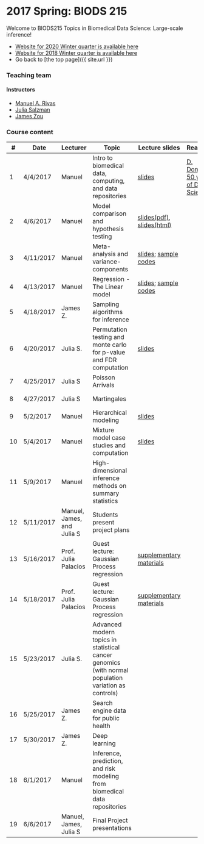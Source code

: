 # 2017 Spring: BIODS 215

Welcome to BIODS215 Topics in Biomedical Data Science: Large-scale inference!

- [Website for 2020 Winter quarter is available here](2020.md)
- [Website for 2018 Winter quarter is available here](2018.md)
- Go back to [the top page]({{ site.url }})

### Teaching team

#### Instructors

- [Manuel A. Rivas](<mailto:mrivas@stanford.edu>)
- [Julia Salzman](<mailto:horence@stanford.edu>)
- [James Zou](<mailto:jamesz@stanford.edu>)


### Course content

| #  | Date      | Lecturer                   | Topic                                                                                                | Lecture slides                                                                                                                                                                                                                                                                                                        | Readings                                                                                                                                     | Assignments                                                                                                                |
|----|-----------|----------------------------|------------------------------------------------------------------------------------------------------|-----------------------------------------------------------------------------------------------------------------------------------------------------------------------------------------------------------------------------------------------------------------------------------------------------------------------|----------------------------------------------------------------------------------------------------------------------------------------------|----------------------------------------------------------------------------------------------------------------------------|
| 1  | 4/4/2017  | Manuel                     | Intro to biomedical data, computing, and data repositories                                           | [slides](https://github.com/biods215/biods215.github.io/blob/master/lecture_material/Introduction/2017/Rivas_BIODS215_2017_Lecture1.pdf)                                                                                                                                                                              | [D. Donoho. 50 years of Data Science](https://github.com/biods215/biods215.github.io/blob/master/readings/50YearsDataScience_Donoho2015.pdf) |                                                                                                                            |
| 2  | 4/6/2017  | Manuel                     | Model comparison and hypothesis testing                                                              | [slides(pdf)](https://github.com/biods215/biods215.github.io/blob/master/lecture_material/ModelComparison/2017/BIODS215_ModelComparison%20slides.pdf), [slides(html)](https://github.com/biods215/biods215.github.io/blob/master/lecture_material/ModelComparison/2017/BIODS215_ModelComparison.slides.html)          |                                                                                                                                              |                                                                                                                            |
| 3  | 4/11/2017 | Manuel                     | Meta-analysis and variance-components                                                                | [slides](https://github.com/biods215/biods215.github.io/blob/master/lecture_material/MetaAnalysisAndVarianceComponents/2017/BIODS215_LectureIII_metaanalysis_variancecomponents.slides.html); [sample codes](https://github.com/biods215/biods215.github.io/tree/master/codes/MetaAnalysisAndVarianceComponents/2017) |                                                                                                                                              |                                                                                                                            |
| 4  | 4/13/2017 | Manuel                     | Regression - The Linear model                                                                        | [slides](https://github.com/biods215/biods215.github.io/blob/master/lecture_material/LinearModels/2017/BIODS215_LectureIV_linearmodel.slides.html); [sample codes](https://github.com/biods215/biods215.github.io/blob/master/codes/LinearModels/2017/BIODS215_LectureIV_linearmodel.ipynb)                           |                                                                                                                                              |                                                                                                                            |
| 5  | 4/18/2017 | James Z.                   | Sampling algorithms for inference                                                                    |                                                                                                                                                                                                                                                                                                                       |                                                                                                                                              |                                                                                                                            |
| 6  | 4/20/2017 | Julia S.                   | Permutation testing and monte carlo for p-value and FDR computation                                  | [slides](https://github.com/biods215/biods215.github.io/blob/master/lecture_material/RNABiology/2017/BIODS215_JuliaSalzman.pdf)                                                                                                                                                                                       |                                                                                                                                              |                                                                                                                            |
| 7  | 4/25/2017 | Julia S                    | Poisson Arrivals                                                                                     |                                                                                                                                                                                                                                                                                                                       |                                                                                                                                              |                                                                                                                            |
| 8  | 4/27/2017 | Julia S                    | Martingales                                                                                          |                                                                                                                                                                                                                                                                                                                       |                                                                                                                                              | [HW1](https://github.com/biods215/biods215.github.io/blob/master/problem_sets/2017/BIODS215_ProblemSet1.pdf) due 5/9/2017  |
| 9  | 5/2/2017  | Manuel                     | Hierarchical modeling                                                                                | [slides](https://github.com/biods215/biods215.github.io/blob/master/lecture_material/HierarchicalModels/2017/BIODS215_LectureIX_hierarchicalmodeling.slides.html)                                                                                                                                                     |                                                                                                                                              |                                                                                                                            |
| 10 | 5/4/2017  | Manuel                     | Mixture model case studies and computation                                                           | [slides](https://github.com/biods215/biods215.github.io/blob/master/lecture_material/MixtureModels/2017/BIODS215_LectureX_mixturemodels.slides.html)                                                                                                                                                                  |                                                                                                                                              |                                                                                                                            |
| 11 | 5/9/2017  | Manuel                     | High-dimensional inference methods on summary statistics                                             |                                                                                                                                                                                                                                                                                                                       |                                                                                                                                              |                                                                                                                            |
| 12 | 5/11/2017 | Manuel, James, and Julia S | Students present project plans                                                                       |                                                                                                                                                                                                                                                                                                                       |                                                                                                                                              |                                                                                                                            |
| 13 | 5/16/2017 | Prof. Julia Palacios       | Guest lecture: Gaussian Process regression                                                           | [supplementary materials](https://github.com/biods215/biods215.github.io/blob/master/lecture_material/GaussianProcess/2017/GP_Practice.pdf)                                                                                                                                                                           |                                                                                                                                              |                                                                                                                            |
| 14 | 5/18/2017 | Prof. Julia Palacios       | Guest lecture: Gaussian Process regression                                                           | [supplementary materials](https://github.com/biods215/biods215.github.io/blob/master/lecture_material/DirichletProcess/2017/DP_Practice.pdf)                                                                                                                                                                          |                                                                                                                                              | [HW2](https://github.com/biods215/biods215.github.io/blob/master/problem_sets/2017/BIODS215_ProblemSet2.pdf) due 5/29/2017 |
| 15 | 5/23/2017 | Julia S.                   | Advanced modern topics in statistical cancer genomics (with normal population variation as controls) |                                                                                                                                                                                                                                                                                                                       |                                                                                                                                              |                                                                                                                            |
| 16 | 5/25/2017 | James Z.                   | Search engine data for public health                                                                 |                                                                                                                                                                                                                                                                                                                       |                                                                                                                                              |                                                                                                                            |
| 17 | 5/30/2017 | James Z.                   | Deep learning                                                                                        |                                                                                                                                                                                                                                                                                                                       |                                                                                                                                              |                                                                                                                            |
| 18 | 6/1/2017  | Manuel                     | Inference, prediction, and risk modeling from biomedical data repositories                           |                                                                                                                                                                                                                                                                                                                       |                                                                                                                                              |                                                                                                                            |
| 19 | 6/6/2017  | Manuel, James, Julia S     | Final Project presentations                                                                          |                                                                                                                                                                                                                                                                                                                       |                                                                                                                                              |                                                                                                                            |